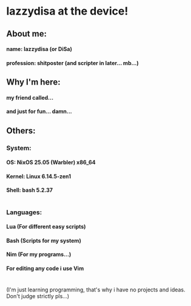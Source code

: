 # lazzydisa at the device!

## About me:
#### name: lazzydisa (or DiSa)
#### profession: shitposter (and scripter in later... mb...)

## Why I'm here:
#### my friend called... 
#### and just for fun... damn...

## Others:

### System:
#### OS: NixOS 25.05 (Warbler) x86_64
#### Kernel: Linux 6.14.5-zen1
#### Shell: bash 5.2.37

#
### Languages:
#### Lua (For different easy scripts) 
#### Bash (Scripts for my system)
#### Nim (For my programs...)
#### For editing any code i use Vim

#

(I'm just learning programming,
that's why i have no projects and ideas.
Don't judge strictly pls...)

